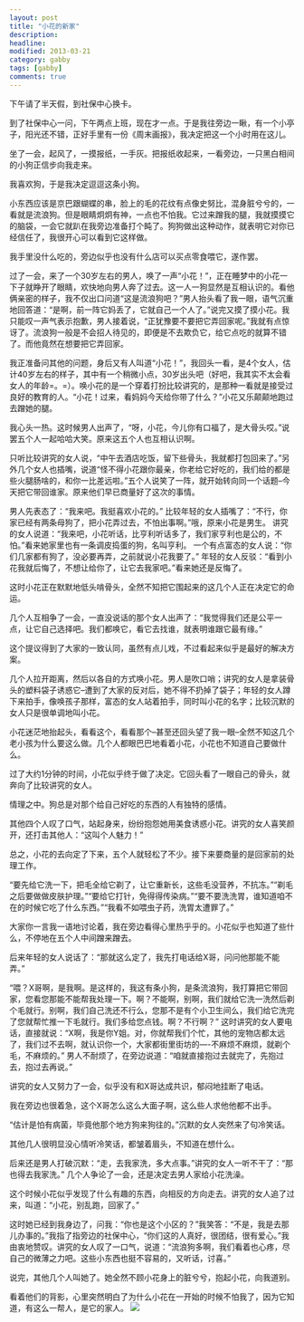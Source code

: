 ```yaml
---
layout: post
title: "小花的新家"
description: 
headline: 
modified: 2013-03-21
category: gabby
tags: [gabby]
comments: true
---
```


下午请了半天假，到社保中心换卡。

到了社保中心一问，下午两点上班，现在才一点。于是我往旁边一瞅，有一个小亭子，阳光还不错，正好手里有一份《周末画报》，我决定把这一个小时用在这儿。

坐了一会，起风了，一摸报纸，一手灰。把报纸收起来，一看旁边，一只黑白相间的小狗正信步向我走来。

我喜欢狗，于是我决定逗逗这条小狗。

小东西应该是京巴跟蝴蝶的串，脸上的毛的花纹有点像史努比，混身脏兮兮的，一看就是流浪狗。但是眼睛炯炯有神，一点也不怕我。它过来蹭我的腿，我就摸摸它的脑袋，一会它就趴在我旁边准备打个盹了。狗狗做出这种动作，就表明它对你已经信任了，我很开心可以看到它这样做。

我手里没什么吃的，旁边似乎也没有什么店可以买点零食喂它，遂作罢。

过了一会，来了一个30岁左右的男人，唤了一声“小花！”，正在睡梦中的小花一下子就睁开了眼睛，欢快地向男人奔了过去。这一人一狗显然是互相认识的。看他俩亲密的样子，我不仅出口问道“这是流浪狗吧？”男人抬头看了我一眼，语气沉重地回答道：“是啊，前一阵它妈丢了，它就自己一个人了。”说完又摸了摸小花。我只能叹一声气表示抱歉，男人接着说，“正犹豫要不要把它弄回家呢。”我就有点惊讶了。流浪狗一般是不会招人待见的，即便是不去欺负它，给它点吃的就算不错了。而他竟然在想要把它弄回家。

我正准备问其他的问题，身后又有人叫道“小花！”，我回头一看，是4个女人，估计40岁左右的样子，其中有一个稍微小点，30岁出头吧（好吧，我其实不太会看女人的年龄=。=）。唤小花的是一个穿着打扮比较讲究的，是那种一看就是接受过良好的教育的人。“小花！过来，看妈妈今天给你带了什么？”小花又乐颠颠地跑过去蹭她的腿。

我心头一热。这时候男人出声了，“呀，小花，今儿你有口福了，是大骨头哎。”说罢五个人一起哈哈大笑。原来这五个人也互相认识啊。

只听比较讲究的女人说，“中午去酒店吃饭，留下些骨头，我就都打包回来了。”另外几个女人也插嘴，说道“怪不得小花跟你最亲，你老给它好吃的，我们给的都是些火腿肠啥的，和你一比差远啦。”五个人说笑了一阵，就开始转向同一个话题–今天把它带回谁家。原来他们早已商量好了这次的事情。

男人先表态了：“我来吧。我挺喜欢小花的。”
比较年轻的女人插嘴了：“不行，你家已经有两条母狗了，把小花弄过去，不怕出事啊。”哦，原来小花是男生。
讲究的女人说道：“我来吧，小花听话，比亨利听话多了，我们家亨利也是公的，不怕。”看来她家里也有一条调皮捣蛋的狗，名叫亨利。
一个有点富态的女人说：“你们几家都有狗了，没必要再弄，之前就说小花我要了。”
年轻的女人反驳：“看到小花我就后悔了，不想让给你了，让它去我家吧。”看来她还是反悔了。

这时小花正在默默地低头啃骨头，全然不知把它围起来的这几个人正在决定它的命运。

几个人互相争了一会，一直没说话的那个女人出声了：“我觉得我们还是公平一点，让它自己选择吧。我们都唤它，看它去找谁，就表明谁跟它最有缘。”

这个提议得到了大家的一致认同，虽然有点儿戏，不过看起来似乎是最好的解决方案。

几个人拉开距离，然后以各自的方式唤小花。男人是吹口哨；讲究的女人是拿装骨头的塑料袋子诱惑它–遭到了大家的反对后，她不得不扔掉了袋子；年轻的女人蹲下来拍手，像唤孩子那样，富态的女人站着拍手，同时叫小花的名字；比较沉默的女人只是很单调地叫小花。

小花迷茫地抬起头，看看这个，看看那个–甚至还回头望了我一眼–全然不知这几个老小孩为什么要这么做。几个人都眼巴巴地看着小花，小花也不知道自己要做什么。

过了大约1分钟的时间，小花似乎终于做了决定。它回头看了一眼自己的骨头，就奔向了比较讲究的女人。

情理之中。狗总是对那个给自己好吃的东西的人有独特的感情。

其他四个人叹了口气，站起身来，纷纷抱怨她用美食诱惑小花。讲究的女人喜笑颜开，还打击其他人：“这叫个人魅力！”

总之，小花的去向定了下来，五个人就轻松了不少。接下来要商量的是回家前的处理工作。

“要先给它洗一下，把毛全给它剃了，让它重新长，这些毛没营养，不抗冻。”“剃毛之后要做做皮肤护理。”“要给它打针，免得得传染病。”“要不要洗洗胃，谁知道咱不在的时候它吃了什么东西。”“我看不如喂虫子药，洗胃太遭罪了。”

大家你一言我一语地讨论着，我在旁边看得心里热乎乎的。小花似乎也知道了些什么，不停地在五个人中间蹭来蹭去。

后来年轻的女人说话了：“那就这么定了，我先打电话给X哥，问问他那能不能弄。”

“喂？X哥啊，是我啊。是这样的，我这有条小狗，是条流浪狗，我打算把它带回家，您看您那能不能帮我处理一下。啊？不能啊，别啊，我们就给它洗一洗然后剃个毛就行。别啊，我们自己洗还不行么，您那不是有个小卫生间么，我们给它洗完了您就帮忙推一下毛就行。我们多给您点钱。啊？不行啊？”
这时讲究的女人要电话，直接就说：“X啊，我是你Y姐。对，你就帮我们个忙，其他的宠物店都太远了，我们过不去啊，就认识你一个，大家都街里街坊的—-不麻烦不麻烦，就剃个毛，不麻烦的。”
男人不耐烦了，在旁边说道：“咱就直接抱过去就完了，先抱过去，抱过去再说。”

讲究的女人又努力了一会，似乎没有和X哥达成共识，郁闷地挂断了电话。

我在旁边也很着急，这个X哥怎么这么大面子啊，这么些人求他他都不出手。

“估计是怕有病菌，毕竟他那个地方狗来狗往的。”沉默的女人突然来了句冷笑话。

其他几人很明显没心情听冷笑话，都皱着眉头，不知道在想什么。

后来还是男人打破沉默：“走，去我家洗，多大点事。”讲究的女人一听不干了：“那也得去我家洗。”
几个人争论了一会，还是决定去男人家给小花洗澡。

这个时候小花似乎发现了什么有趣的东西，向相反的方向走去。讲究的女人追了过来，叫道：“小花，别乱跑，回家了。”

这时她已经到我身边了，问我：“你也是这个小区的？”我笑答：“不是，我是去那儿办事的。”我指了指旁边的社保中心，“你们这的人真好，很团结，很有爱心。”我由衷地赞叹。讲究的女人叹了一口气，说道：“流浪狗多啊，我们看着也心疼，尽自己的微薄之力吧。这些小东西也挺不容易的，又听话，讨喜。”

说完，其他几个人叫她了。她全然不顾小花身上的脏兮兮，抱起小花，向我道别。

看着他们的背影，心里突然明白了为什么小花在一开始的时候不怕我了，因为它知道，有这么一帮人，是它的家人。
<img src="{{ site.url }}/images/dog.jpg"/>


